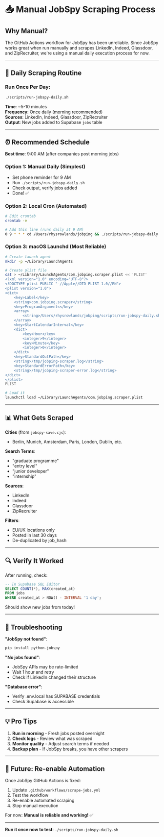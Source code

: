 # 📥 Manual JobSpy Scraping Process

## Why Manual?

The GitHub Actions workflow for JobSpy has been unreliable. Since JobSpy works great when run manually and scrapes LinkedIn, Indeed, Glassdoor, and ZipRecruiter, we're using a manual daily execution process for now.

---

## 🚀 Daily Scraping Routine

### **Run Once Per Day:**

```bash
./scripts/run-jobspy-daily.sh
```

**Time**: ~5-10 minutes  
**Frequency**: Once daily (morning recommended)  
**Sources**: LinkedIn, Indeed, Glassdoor, ZipRecruiter  
**Output**: New jobs added to Supabase `jobs` table

---

## ⏰ Recommended Schedule

**Best time**: 9:00 AM (after companies post morning jobs)

### Option 1: Manual Daily (Simplest)
- Set phone reminder for 9 AM
- Run `./scripts/run-jobspy-daily.sh`
- Check output, verify jobs added
- Done! ✅

### Option 2: Local Cron (Automated)
```bash
# Edit crontab
crontab -e

# Add this line (runs daily at 9 AM)
0 9 * * * cd /Users/rhysrowlands/jobping && ./scripts/run-jobspy-daily.sh >> /tmp/jobspy.log 2>&1
```

### Option 3: macOS Launchd (Most Reliable)
```bash
# Create launch agent
mkdir -p ~/Library/LaunchAgents

# Create plist file
cat > ~/Library/LaunchAgents/com.jobping.scraper.plist << 'PLIST'
<?xml version="1.0" encoding="UTF-8"?>
<!DOCTYPE plist PUBLIC "-//Apple//DTD PLIST 1.0//EN">
<plist version="1.0">
<dict>
    <key>Label</key>
    <string>com.jobping.scraper</string>
    <key>ProgramArguments</key>
    <array>
        <string>/Users/rhysrowlands/jobping/scripts/run-jobspy-daily.sh</string>
    </array>
    <key>StartCalendarInterval</key>
    <dict>
        <key>Hour</key>
        <integer>9</integer>
        <key>Minute</key>
        <integer>0</integer>
    </dict>
    <key>StandardOutPath</key>
    <string>/tmp/jobping-scraper.log</string>
    <key>StandardErrorPath</key>
    <string>/tmp/jobping-scraper-error.log</string>
</dict>
</plist>
PLIST

# Load it
launchctl load ~/Library/LaunchAgents/com.jobping.scraper.plist
```

---

## 📊 What Gets Scraped

**Cities** (from `jobspy-save.cjs`):
- Berlin, Munich, Amsterdam, Paris, London, Dublin, etc.

**Search Terms**:
- "graduate programme"
- "entry level"
- "junior developer"
- "internship"

**Sources**:
- LinkedIn
- Indeed
- Glassdoor
- ZipRecruiter

**Filters**:
- EU/UK locations only
- Posted in last 30 days
- De-duplicated by job_hash

---

## 🔍 Verify It Worked

After running, check:

```sql
-- In Supabase SQL Editor
SELECT COUNT(*), MAX(created_at) 
FROM jobs 
WHERE created_at > NOW() - INTERVAL '1 day';
```

Should show new jobs from today!

---

## 🐛 Troubleshooting

**"JobSpy not found"**:
```bash
pip install python-jobspy
```

**"No jobs found"**:
- JobSpy APIs may be rate-limited
- Wait 1 hour and retry
- Check if LinkedIn changed their structure

**"Database error"**:
- Verify .env.local has SUPABASE credentials
- Check Supabase is accessible

---

## 💡 Pro Tips

1. **Run in morning** - Fresh jobs posted overnight
2. **Check logs** - Review what was scraped
3. **Monitor quality** - Adjust search terms if needed
4. **Backup plan** - If JobSpy breaks, you have other scrapers

---

## 🔄 Future: Re-enable Automation

Once JobSpy GitHub Actions is fixed:
1. Update `.github/workflows/scrape-jobs.yml`
2. Test the workflow
3. Re-enable automated scraping
4. Stop manual execution

For now: **Manual is reliable and working!** ✅

---

**Run it once now to test**: `./scripts/run-jobspy-daily.sh`
